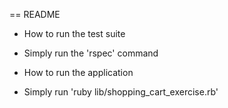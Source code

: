 == README

* How to run the test suite
- Simply run the 'rspec' command

* How to run the application
- Simply run 'ruby lib/shopping_cart_exercise.rb'

